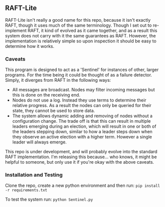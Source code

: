 ## RAFT-Lite
RAFT-Lite isn't really a good name for this repo, because it isn't exactly RAFT, though it uses much of the same terminology. Though I set out to re-implement RAFT, it kind of evolved as it came together, and as a result this system does not carry with it the same guarantees as RAFT. However, the implementation is relatively simple so upon inspection it should be easy to determine how it works. 

### Caveats
This program is designed to act as a 'Sentinel' for instances of other, larger programs. For the time being it could be thought of as a failure detector. Simply, it diverges from RAFT in the following ways:
* All messages are broadcast. Nodes may filter incoming messages but this is done on the receiving end.
* Nodes do not use a log. Instead they use terms to determine their relative progress. As a result the nodes can only be queried for their state, they cannot be used to store data. 
* The system allows dynamic adding and removing of nodes without a configuration change. The trade off is that this can result in multiple leaders emerging during an election, which will result in one or both of the leaders stepping down, similar to how a leader steps down when they observe an active election with a higher term. However a single leader will always emerge. 

This repo is under development, and will probably evolve into the standard RAFT implementation. I'm releasing this because... who knows, it might be helpful to someone, but only use it if you're okay with the above caveats. 

### Installation and Testing
Clone the repo, create a new python environment and then run:
```pip install -r requirements.txt```

To test the system run: 
```python Sentinel.py```
